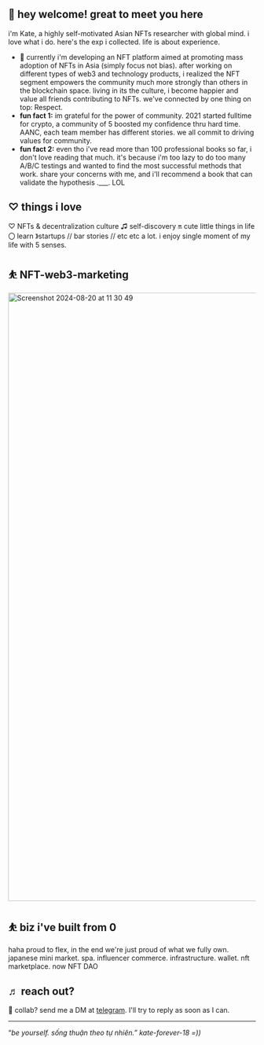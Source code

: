 ## 👋 hey welcome! great to meet you here

i'm Kate, a highly self-motivated Asian NFTs researcher with global mind. i love what i do. here's the exp i collected. life is about experience.

- 🌱 currently i'm developing an NFT platform aimed at promoting mass adoption of NFTs in Asia (simply focus not bias). after working on different types of web3 and technology products, i realized the NFT segment empowers the community much more strongly than others in the blockchain space. living in its the culture, i become happier and value all friends contributing to NFTs. we've connected by one thing on top: Respect.
- **fun fact 1:** im grateful for the power of community. 2021 started fulltime for crypto, a community of 5 boosted my confidence thru hard time. AANC, each team member has different stories. we all commit to driving values for community.
- **fun fact 2:** even tho i've read more than 100 professional books so far, i don't love reading that much. it's because i'm too lazy to do too many A/B/C testings and wanted to find the most successful methods that work. share your concerns with me, and i'll recommend a book that can validate the hypothesis .___. LOL

## ♡ things i love

♡ NFTs & decentralization culture ♫ self-discovery 🔛 cute little things in life 〇 learn 》startups // bar stories // etc etc a lot. i enjoy single moment of my life with 5 senses.

## ⛹️ NFT-web3-marketing

<img width="1238" alt="Screenshot 2024-08-20 at 11 30 49" src="https://github.com/user-attachments/assets/fccb192e-0b04-47a7-b44f-9097c720d12a">

## ⛹️ biz i've built from 0

haha proud to flex, in the end we're just proud of what we fully own. japanese mini market. spa. influencer commerce. infrastructure. wallet. nft marketplace. now NFT DAO

## ♬ reach out?
💼 collab? send me a DM at [telegram](t.me/katedaynee). I'll try to reply as soon as I can.

---

“*be yourself. sống thuận theo tự nhiên.” kate-forever-18 =))*
